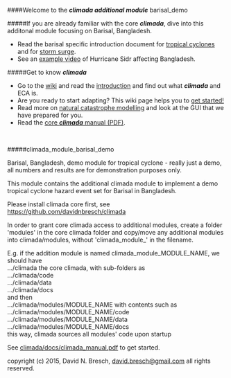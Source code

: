 ####Welcome to the ***climada additional module*** barisal_demo

#####If you are already familiar with the core ***climada***, dive into this additonal module focusing on Barisal, Bangladesh.
* Read the barisal specific introduction document for [tropical cyclones](/blob/master/docs/climada_module_barisal_demo_tropical_cyclones.pdf?raw=true) and for [storm surge](/blob/master/docs/climada_module_barisal_demo_storm_surge.pdf?raw=true).  
* See an [example video](../../../climada/wiki/NatCat-modelling#example-hurricane-sidr-affects-bangladesh) of Hurricane Sidr affecting Bangladesh.  


#####Get to know ***climada***
* Go to the [wiki](../../../climada/wiki/Home) and read the [introduction](../../../climada/wiki/Home) and find out what _**climada**_ and ECA is. 
* Are you ready to start adapting? This wiki page helps you to [get started!](../../../climada/wiki/Getting-started)  
* Read more on [natural catastrophe modelling](../../../climada/wiki/NatCat-modelling) and look at the GUI that we have prepared for you.
* Read the [core ***climada*** manual (PDF)](../../../climada/docs/climada_manual.pdf?raw=true).



<br>

#####climada_module_barisal_demo

Barisal, Bangladesh, demo module for tropical cyclone - really just a demo, all numbers and results are for demonstration purposes only.

This module contains the additional climada module to implement a demo tropical cyclone hazard event set for Barisal in Bangladesh.

Please install climada core first, see https://github.com/davidnbresch/climada

In order to grant core climada access to additional modules, create a folder 'modules' in the core climada folder and copy/move any additional modules into climada/modules, without 'climada_module_' in the filename. 

E.g. if the addition module is named climada_module_MODULE_NAME, we should have  
.../climada the core climada, with sub-folders as  
.../climada/code  
.../climada/data  
.../climada/docs  
and then  
.../climada/modules/MODULE_NAME with contents such as   
.../climada/modules/MODULE_NAME/code  
.../climada/modules/MODULE_NAME/data  
.../climada/modules/MODULE_NAME/docs  
this way, climada sources all modules' code upon startup

See [climada/docs/climada_manual.pdf](../../../climada/docs/climada_manual.pdf?raw=true) to get started.

copyright (c) 2015, David N. Bresch, david.bresch@gmail.com all rights reserved.


